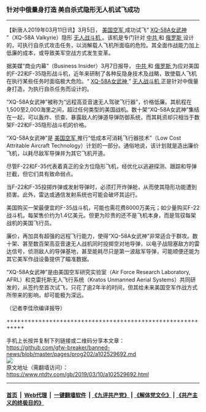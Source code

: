### 针对中俄量身打造 美自杀式隐形无人机试飞成功
------------------------

<div class="post_content" itemprop="articleBody">
 <p>
  【新唐人2019年03月11日讯】3月5日，
  <a href="https://www.ntdtv.com/gb/美国空军.htm">
   美国空军
  </a>
  成功试飞“
  <a href="https://www.ntdtv.com/gb/xq-58a女武神.htm">
   XQ-58A女武神
  </a>
  ”（XQ-58A Valkyrie）隐形
  <a href="https://www.ntdtv.com/gb/无人战斗机.htm">
   无人战斗机
  </a>
  。该机是专门针对
  <a href="https://www.ntdtv.com/gb/中共.htm">
   中共
  </a>
  和
  <a href="https://www.ntdtv.com/gb/俄罗斯.htm">
   俄罗斯
  </a>
  设计的，可执行自杀式攻击任务，以消解载人飞机所面临的危险。其全面作战能力加上低廉的成本，或导致美军空战方式发生变革。
 </p>
 <p>
  据美媒“商业内幕”（Business Insider）3月7日报导，
  <a href="https://www.ntdtv.com/gb/中共.htm">
   中共
  </a>
  和
  <a href="https://www.ntdtv.com/gb/俄罗斯.htm">
   俄罗斯
  </a>
  为应对美国的F-22和F-35隐形战斗机，近年来研制了各种反隐身技术及战略，致使载人飞机在执行某些任务时面临极大危险。“
  <a href="https://www.ntdtv.com/gb/xq-58a女武神.htm">
   XQ-58A女武神
  </a>
  ”
  <a href="https://www.ntdtv.com/gb/无人战斗机.htm">
   无人战斗机
  </a>
  正是针对中俄量身打造，为执行自杀任务而设计的。
 </p>
 <p>
  “XQ-58A女武神”被称为“远程高亚音速无人驾驶飞行器”，价格低廉。其航程在1,500至2,000海里之间，超过任何类型的美国战机。数十架“XQ-58A女武神”集结在一起，可以轰炸、侦查、暴露敌人的弹道导弹防御系统，而其耗资却只相当于数架F-22和F-35隐形战斗机的价格。
 </p>
 <p>
  “XQ-58A女武神”是
  <a href="https://www.ntdtv.com/gb/美国空军.htm">
   美国空军
  </a>
  推行“低成本可消耗飞行器技术”（Low Cost Attritable Aircraft Technology）计划的一部分。通俗地说，该计划就是造出廉价飞机，以耗尽敌军导弹并为其它飞机开道。
 </p>
 <p>
  尽管F-22和F-35代表着真正的全方位隐形飞机，经优化以逃避探测、跟踪和导弹拦截，但它们具有致命弱点。
 </p>
 <p>
  当F-22和F-35投掷炸弹或发射导弹时，必须打开炸弹舱，从而使其隐形功能遭到损害。此外，雷达或通信发射系统也可能会破坏其运行。
 </p>
 <p>
  美国购买一架最便宜的F-35战斗机，可能也需花费8000万美元；如少量购买F-22战斗机，每架售价约为1.4亿美元。但更为珍贵的还不是飞机本身，而是驾驭每架战机的美国飞行员。
 </p>
 <p>
  廉价，再加具有超强的远程飞行能力，使得“XQ-58A女武神”非常适合于群攻。数十架、甚至数百架高亚音速无人战机同时投掷空对地导弹，以电子战阻塞敌方的雷达信号，侦测敌人的导弹基地，甚至能耗尽只是第一波敌军导弹，可能顺便还能为其它美军作战设备提供了瞄准数据。
 </p>
 <p>
  “XQ-58A女武神”是由美国空军研究实验室（Air Force Research Laboratory, AFRL）和克雷托斯无人飞行系统（Kratos Unmanned Aerial Systems）共同研发的，从签约至首次试飞，只花了逾2年半的时间，但其给未来美国空军作战方式所带来的影响，却可能极为深远。
 </p>
 <p>
 </p>
 <p>
  （记者李佳欣编译报导）
 </p>
 <div class="single_ad">
 </div>
</div>

+++++++++++++++++++++++++++++++++++++++++++++++++++++++++++<br/><br/>
手机上长按并复制下列链接或二维码分享本文章：<br/>
https://github.com/gfw-breaker/banned-news/blob/master/pages/prog202/a102529692.md <br/>
<a href='https://github.com/gfw-breaker/banned-news/blob/master/pages/prog202/a102529692.md'><img src='https://github.com/gfw-breaker/banned-news/blob/master/pages/prog202/a102529692.md.png'/></a> <br/>
原文地址（需翻墙访问）：https://www.ntdtv.com/gb/2019/03/10/a102529692.html


------------------------
#### [首页](https://github.com/gfw-breaker/banned-news/blob/master/README.md) &nbsp;|&nbsp; [Web代理](https://github.com/labour-camp/helloworld) &nbsp;|&nbsp; [一键翻墙软件](https://github.com/gfw-breaker/nogfw/blob/master/README.md) &nbsp;| [《九评共产党》](https://github.com/gfw-breaker/9ping.md/blob/master/README.md#九评之一评共产党是什么) | [《解体党文化》](https://github.com/gfw-breaker/jtdwh.md/blob/master/README.md) | [《共产主义的终极目的》](https://github.com/gfw-breaker/gczydzjmd.md/blob/master/README.md)

